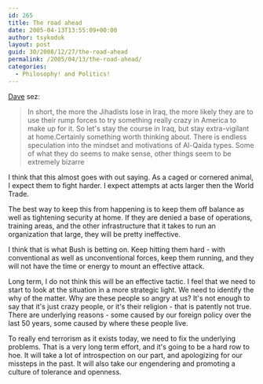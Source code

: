```yaml
---
id: 265
title: The road ahead
date: 2005-04-13T13:55:09+00:00
author: tsykoduk
layout: post
guid: 30/2008/12/27/the-road-ahead
permalink: /2005/04/13/the-road-ahead/
categories:
  - Philosophy! and Politics!
---
```

<p><a href="http://davejustus.blogspot.com/2005/04/calm-before-storm.html">Dave</a> sez:</p>


<blockquote>In short, the more the Jihadists lose in Iraq, the more likely they are to use their rump forces to try something really crazy in America to make up for it. So let's stay the course in Iraq, but stay extra-vigilant at home.Certainly something worth thinking about. There is endless speculation into the mindset and motivations of Al-Qaida types. Some of what they do seems to make sense, other things seem to be extremely bizarre</blockquote>

<p>I think that this almost goes with out saying. As a caged or cornered animal, I expect them to fight harder. I expect attempts at acts larger then the World Trade.</p>


<p>The best way to keep this from happening is to keep them off balance as well as tightening security at home. If they are denied a base of operations, training areas, and the other infrastructure that it takes to run an organization that large, they will be pretty ineffective.</p>


<p>I think that is what Bush is betting on. Keep hitting them hard - with conventional as well as unconventional forces, keep them running, and they will not have the time or energy to mount an effective attack.</p>


<p>Long term, I do not think this will be an effective tactic. I feel that we need to start to look at the situation in a more strategic light. We need to identify the why of the matter. Why are these people so angry at us? It's not enough to say that it's just crazy people, or it's their religion - that is patently not true. There are underlying reasons - some caused by our foreign policy over the last 50 years, some caused by where these people live.</p>


<p>To really end terrorism as it exists today, we need to fix the underlying problems. That is a very long term effort, and it's going to be a hard row to hoe. It will take a lot of introspection on our part, and apologizing for our missteps in the past. It will also take our engendering and promoting a culture of tolerance and openness.</p>
